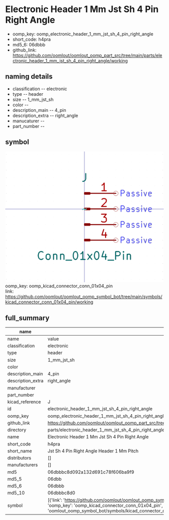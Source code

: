 # Electronic Header 1 Mm Jst Sh 4 Pin Right Angle

  
* oomp_key: oomp_electronic_header_1_mm_jst_sh_4_pin_right_angle 
* short_code: h4pra
* md5_6: 06dbbb  
* github_link: https://github.com/oomlout/oomlout_oomp_part_src/tree/main/parts/electronic_header_1_mm_jst_sh_4_pin_right_angle/working  
## naming details
* classification -- electronic
* type -- header
* size -- 1_mm_jst_sh
* color -- 
* description_main -- 4_pin
* description_extra -- right_angle
* manucaturer -- 
* part_number -- 



## symbol

![](symbol/0/working/working_600.png)  
oomp_key: oomp_kicad_connector_conn_01x04_pin  
link: https://github.com/oomlout/oomlout_oomp_symbol_bot/tree/main/symbols/kicad_connector_conn_01x04_pin/working  


## full_summary
| name | value | 
| --- | --- | 
| name | value | 
| classification | electronic | 
| type | header | 
| size | 1_mm_jst_sh | 
| color |  | 
| description_main | 4_pin | 
| description_extra | right_angle | 
| manufacturer |  | 
| part_number |  | 
| kicad_reference | J | 
| id | electronic_header_1_mm_jst_sh_4_pin_right_angle | 
| oomp_key | oomp_electronic_header_1_mm_jst_sh_4_pin_right_angle | 
| github_link | https://github.com/oomlout/oomlout_oomp_part_src/tree/main/parts/electronic_header_1_mm_jst_sh_4_pin_right_angle/working | 
| directory | parts/electronic_header_1_mm_jst_sh_4_pin_right_angle | 
| name | Electronic Header 1 Mm Jst Sh 4 Pin Right Angle | 
| short_code | h4pra | 
| short_name | Jst Sh 4 Pin Right Angle Header 1 Mm Pitch | 
| distributors | [] | 
| manufacturers | [] | 
| md5 | 06dbbbc8d092a132d691c78f606ba9f9 | 
| md5_5 | 06dbb | 
| md5_6 | 06dbbb | 
| md5_10 | 06dbbbc8d0 | 
| symbol | [{'link': 'https://github.com/oomlout/oomlout_oomp_symbol_bot/tree/main/symbols/kicad_connector_conn_01x04_pin', 'oomp_key': 'oomp_kicad_connector_conn_01x04_pin', 'directory': 'oomlout_oomp_symbol_bot/symbols/kicad_connector_conn_01x04_pin//working/working.kicad_sym'}] | 
